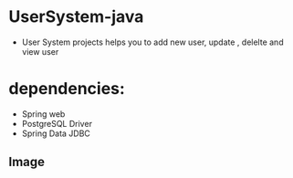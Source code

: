 # UserSystem-java
- User System projects helps you to add new user, update , delelte and view user 
# dependencies:
- Spring web
- PostgreSQL Driver
- Spring Data JDBC

## Image
